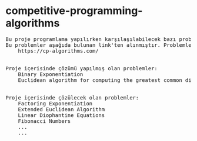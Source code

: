 # competitive-programming-algorithms


<pre>
Bu proje programlama yapılırken karşılaşılabilecek bazı problemler için geliştirilmiş efektif çözümleri içermektedir.
Bu problemler aşağıda bulunan link'ten alınmıştır. Problemlerin çözümlerinin bir kısmı şahsım tarafından yapılmış olup bir kısmı da aşağıdaki linkte bulunan çözümlerdir.
	https://cp-algorithms.com/
	
	
Proje içerisinde çözümü yapılmış olan problemler:
	Binary Exponentiation
	Euclidean algorithm for computing the greatest common divisor
	
	
Proje içerisinde çözülecek olan problemler:	
	Factoring Exponentiation
	Extended Euclidean Algorithm
	Linear Diophantine Equations
	Fibonacci Numbers
	...
	...
</pre>
